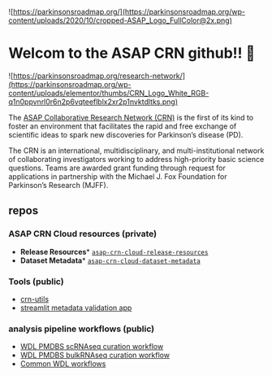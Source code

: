![https://parkinsonsroadmap.org/](https://parkinsonsroadmap.org/wp-content/uploads/2020/10/cropped-ASAP_Logo_FullColor@2x.png) 

# Welcom to the ASAP CRN github!! 👋

![https://parkinsonsroadmap.org/research-network/](https://parkinsonsroadmap.org/wp-content/uploads/elementor/thumbs/CRN_Logo_White_RGB-q1n0ppvnrl0r6n2p6vqteeflblx2xr2p1nvktdltks.png)

The [ASAP Collaborative Research Network (CRN)](https://parkinsonsroadmap.org/research-network/#) is the first of its kind to foster an environment that facilitates the rapid and free exchange of scientific ideas to spark new discoveries for Parkinson’s disease (PD). 

The CRN is an international, multidisciplinary, and multi-institutional network of collaborating investigators working to address high-priority basic science questions. Teams are awarded grant funding through request for applications in partnership with the Michael J. Fox Foundation for Parkinson’s Research (MJFF).


## repos

### ASAP CRN Cloud resources (private)
- **Release Resources*** [`asap-crn-cloud-release-resources`](https://github.com/ASAP-CRN/asap-crn-cloud-release-resources)
- **Dataset Metadata*** [`asap-crn-cloud-dataset-metadata`](https://github.com/ASAP-CRN/asap-crn-cloud-dataset-metadata)

### Tools (public)
- [crn-utils](https://github.com/ASAP-CRN/crn-utils) 
- [streamlit metadata validation app](https://github.com/ASAP-CRN/crn-meta-validate)
 
### analysis pipeline workflows (public)
- [WDL PMDBS scRNAseq curation workflow](https://github.com/ASAP-CRN/pmdbs-sc-rnaseq-wf)
- [WDL PMDBS bulkRNAseq curation workflow](https://github.com/ASAP-CRN/pmdbs-bulk-rnaseq-wf)
- [Common WDL workflows](https://github.com/ASAP-CRN/wf-common)





<!--

🌈 Teams!
- [Hardy](https://parkinsonsroadmap.org/research-network/team-hardy/#)
- [Hafler](https://parkinsonsroadmap.org/research-network/team-hafler/#)
- [Lee](https://parkinsonsroadmap.org/research-network/team-lee/#)
- [Jakobsson](https://parkinsonsroadmap.org/research-network/team-jakobsson/#)
- [Scherzer](https://parkinsonsroadmap.org/research-network/team-scherzer/#)
- 

**Here are some ideas to get you started:**

🙋‍♀️ A short introduction - what is your organization all about?
🌈 Contribution guidelines - how can the community get involved?
👩‍💻 Useful resources - where can the community find your docs? Is there anything else the community should know?
🍿 Fun facts - what does your team eat for breakfast?
🧙 Remember, you can do mighty things with the power of [Markdown](https://docs.github.com/github/writing-on-github/getting-started-with-writing-and-formatting-on-github/basic-writing-and-formatting-syntax)
-->
